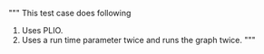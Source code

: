 """
This test case does following
1. Uses PLIO.
2. Uses a run time parameter twice and runs the graph twice.
"""

